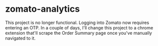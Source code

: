 # zomato-analytics

This project is no longer functional. Logging into Zomato now requires entering an OTP. In a couple of days, I'll change this project to a chrome extension that'll scrape the Order Summary page once you've manually navigated to it.  
